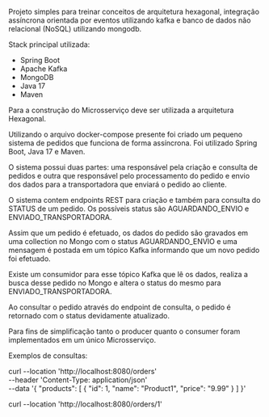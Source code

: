 Projeto simples para treinar conceitos de arquitetura hexagonal, integração assíncrona orientada por eventos utilizando kafka e banco de dados não relacional (NoSQL) utilizando mongodb.

Stack principal utilizada:
- Spring Boot
- Apache Kafka
- MongoDB
- Java 17
- Maven

Para a construção do Microsserviço deve ser utilizada a arquitetura Hexagonal.

Utilizando o arquivo docker-compose presente foi criado um pequeno sistema de pedidos que funciona de forma assíncrona. Foi utilizado Spring Boot, Java 17 e Maven.

O sistema possui duas partes: uma responsável pela criação e consulta de pedidos e outra que responsável pelo processamento do pedido e envio dos dados para a transportadora que enviará o pedido ao cliente.

O sistema contem endpoints REST para criação e também para consulta do STATUS de um pedido. Os possíveis status são AGUARDANDO_ENVIO e ENVIADO_TRANSPORTADORA.

Assim que um pedido é efetuado, os dados do pedido são gravados em uma collection no Mongo com o status AGUARDANDO_ENVIO e uma mensagem é postada em um tópico Kafka informando que um novo pedido foi efetuado.

Existe um consumidor para esse tópico Kafka que lê os dados, realiza a busca desse pedido no Mongo e altera o status do mesmo para ENVIADO_TRANSPORTADORA.

Ao consultar o pedido através do endpoint de consulta, o pedido é retornado com o status devidamente atualizado.

Para fins de simplificação tanto o producer quanto o consumer foram implementados em um único Microsserviço.

Exemplos de consultas:

curl --location 'http://localhost:8080/orders' \
--header 'Content-Type: application/json' \
--data '{
"products": [
        {
            "id": 1,
            "name": "Product1",
            "price": "9.99"
        }
    ]
}'

curl --location 'http://localhost:8080/orders/1'